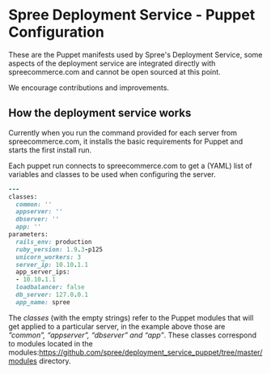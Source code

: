 Spree Deployment Service - Puppet Configuration
===============================================

These are the Puppet manifests used by Spree's Deployment Service, some aspects of the deployment service are integrated directly with spreecommerce.com and cannot be open sourced at this point.

We encourage contributions and improvements.


How the deployment service works
--------------------------------

Currently when you run the command provided for each server from spreecommerce.com, it installs the basic requirements for Puppet and starts the first install run. 

Each puppet run connects to spreecommerce.com to get a (YAML) list of variables and classes to be used when configuring the server.


````ruby
---
classes:
  common: ''
  appserver: ''
  dbserver: ''
  app: ''
parameters:
  rails_env: production
  ruby_version: 1.9.3-p125
  unicorn_workers: 3
  server_ip: 10.10.1.1
  app_server_ips:
  - 10.10.1.1
  loadbalancer: false
  db_server: 127.0.0.1
  app_name: spree
````

The *classes* (with the empty strings) refer to the Puppet modules that will get applied to a particular server, in the example above those are *”common”, “appserver”, “dbserver” and “app”*. These classes correspond to modules located in the modules:https://github.com/spree/deployment_service_puppet/tree/master/modules directory.
